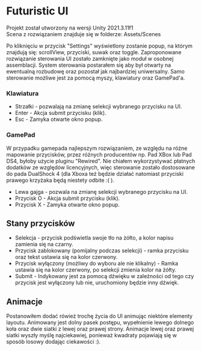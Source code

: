 # Futuristic UI

Projekt został utworzony na wersji Unity 2021.3.11f1 </br>
Scena z rozwiązaniem znajduje się w folderze: Assets/Scenes

Po kliknięciu w przycisk "Settings" wyświetlony zostanie popup, na którym znajdują się: scrollView, przyciski, suwak oraz toggle. Zaproponowane rozwiązanie sterowania UI zostało zamknięte jako moduł w osobnej assemblacji. System sterowania postarałem się aby był otwarty na ewentualną rozbudowę oraz pozostał jak najbardziej uniwersalny. Samo sterowanie możliwe jest za pomocą myszy, klawiatury oraz GamePad'a.

### Klawiatura
 - Strzałki - pozwalają na zmianę selekcji wybranego przycisku na UI.
 - Enter - Akcja submit przycisku (klik).
 - Esc - Zamyka otwarte okno popup.
 
 ### GamePad
W przypadku gamepada najlepszym rozwiązaniem, ze względu na różne mapowanie przycisków, przez różnych producentów np. Pad XBox lub Pad DS4, byłoby użycie pluginu "Rewired". Nie chiałem wykorzystywać płatnych dodatków ze względów licencyjnych, więc sterowanie zostało dostosowane do pada DualShock 4 (dla Xboxa też będzie działać natomiast przyciski prawego krzyżaka będą niestety odbite :( ).

- Lewa gajga - pozwala na zmianę selekcji wybranego przycisku na UI.
- Przycisk O - Akcja submit przycisku (klik).
- Przycisk X - Zamyka otwarte okno popup.

## Stany przycisków
 -  Selekcja - przycisk podświetla swoje tło na żółto, a kolor napisu zamienia się na czarny.
 - Przycisk zablokowany (pomijalny podczas selekcji) - ramka przycisku oraz tekst ustawia się na kolor czerwony.
 - Przycisk wyłączony (możliwy do wyboru ale nie klikalny) - Ramka ustawia się na kolor czerwony, po selekcji zmienia kolor na żółty.
 - Submit - Indykowany jest za pomocą dźwięku w zależności od tego czy przycisk jest wyłączony lub nie, uruchomiony będzie inny dźwięk.
 
 ## Animacje
Postanowiłem dodać rówież trochę życia do UI animując niektóre elementy layoutu. Animowany jest dolny pasek postępu, wypełnienie lewego dolnego koła oraz dwie siatki z lewej oraz prawej strony. Animacje lewej oraz prawej siatki wyszły myślę najciekawiej, ponieważ kwadraty pojawiają się w sposób losowy dodając ciekawości :).
